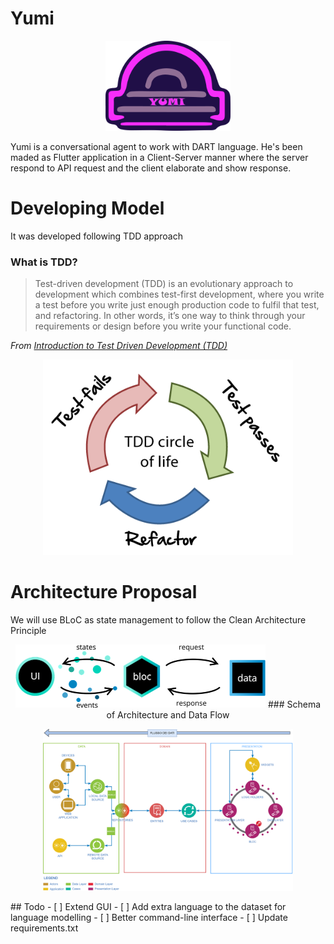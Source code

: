 # Yumi
<p align="center">
<img src="images/logo.png" data-canonical-src="https://user-images.githubusercontent.com/16319829/79087218-ef769280-7d81-11ea-93d6-a81ea2a7474e.png" width="200" />
</p>

Yumi is a conversational agent to work with DART language.
He's been maded as Flutter application in a Client-Server manner where the server respond to API request and the client elaborate and show response.

# Developing Model
It was developed following TDD approach
### What is TDD?

> Test-driven development (TDD) is an evolutionary approach to development
which combines test-first development, where you write a test before you write
just enough production code to fulfil that test, and refactoring. In other words,
it’s one way to think through your requirements
or design before you write your functional code.

*From [Introduction to Test Driven Development (TDD)](https://agiledata.org/essays/tdd.html)*

<p align="center">
<img src="images/tdd.png" data-canonical-src="https://user-images.githubusercontent.com/16319829/79087218-ef769280-7d81-11ea-93d6-a81ea2a7474e.png" width="400" />
</p>

# Architecture Proposal
We will use BLoC as state management to follow the Clean Architecture Principle
<p align="center">
<img src="images/bloc.png" data-canonical-src="https://user-images.githubusercontent.com/16319829/79087218-ef769280-7d81-11ea-93d6-a81ea2a7474e.png" width="400" />
### Schema of Architecture and Data Flow
<p align="center">
<img src="images/architecture.png" data-canonical-src="https://user-images.githubusercontent.com/16319829/79087218-ef769280-7d81-11ea-93d6-a81ea2a7474e.png" width="400" />
</p>
## Todo
- [ ] Extend GUI
- [ ] Add extra language to the dataset for language modelling
- [ ] Better command-line interface
- [ ] Update requirements.txt


